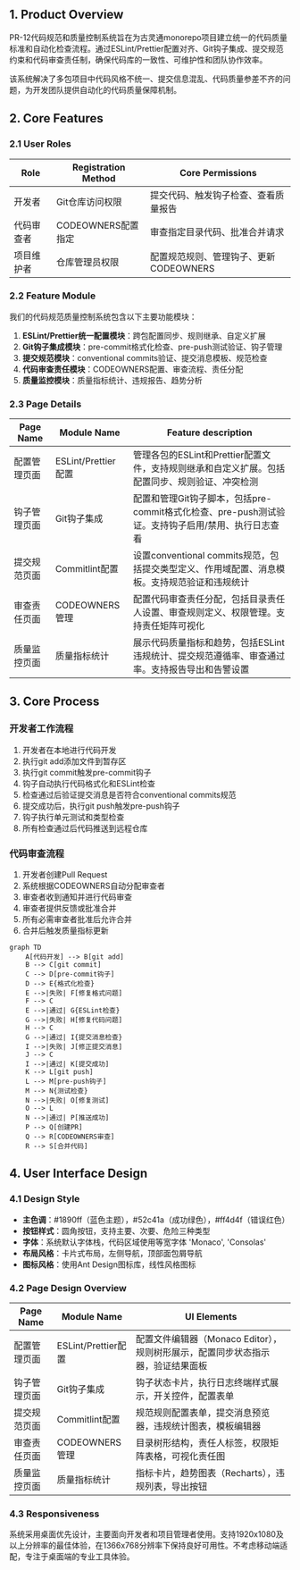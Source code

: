 ## 1. Product Overview

PR-12代码规范和质量控制系统旨在为古灵通monorepo项目建立统一的代码质量标准和自动化检查流程。通过ESLint/Prettier配置对齐、Git钩子集成、提交规范约束和代码审查责任制，确保代码库的一致性、可维护性和团队协作效率。

该系统解决了多包项目中代码风格不统一、提交信息混乱、代码质量参差不齐的问题，为开发团队提供自动化的代码质量保障机制。

## 2. Core Features

### 2.1 User Roles

| Role       | Registration Method | Core Permissions                       |
| ---------- | ------------------- | -------------------------------------- |
| 开发者     | Git仓库访问权限     | 提交代码、触发钩子检查、查看质量报告   |
| 代码审查者 | CODEOWNERS配置指定  | 审查指定目录代码、批准合并请求         |
| 项目维护者 | 仓库管理员权限      | 配置规范规则、管理钩子、更新CODEOWNERS |

### 2.2 Feature Module

我们的代码规范质量控制系统包含以下主要功能模块：

1. **ESLint/Prettier统一配置模块**：跨包配置同步、规则继承、自定义扩展
2. **Git钩子集成模块**：pre-commit格式化检查、pre-push测试验证、钩子管理
3. **提交规范模块**：conventional commits验证、提交消息模板、规范检查
4. **代码审查责任模块**：CODEOWNERS配置、审查流程、责任分配
5. **质量监控模块**：质量指标统计、违规报告、趋势分析

### 2.3 Page Details

| Page Name    | Module Name         | Feature description                                                                                |
| ------------ | ------------------- | -------------------------------------------------------------------------------------------------- |
| 配置管理页面 | ESLint/Prettier配置 | 管理各包的ESLint和Prettier配置文件，支持规则继承和自定义扩展。包括配置同步、规则验证、冲突检测     |
| 钩子管理页面 | Git钩子集成         | 配置和管理Git钩子脚本，包括pre-commit格式化检查、pre-push测试验证。支持钩子启用/禁用、执行日志查看 |
| 提交规范页面 | Commitlint配置      | 设置conventional commits规范，包括提交类型定义、作用域配置、消息模板。支持规范验证和违规统计       |
| 审查责任页面 | CODEOWNERS管理      | 配置代码审查责任分配，包括目录责任人设置、审查规则定义、权限管理。支持责任矩阵可视化               |
| 质量监控页面 | 质量指标统计        | 展示代码质量指标和趋势，包括ESLint违规统计、提交规范遵循率、审查通过率。支持报告导出和告警设置     |

## 3. Core Process

### 开发者工作流程

1. 开发者在本地进行代码开发
2. 执行git add添加文件到暂存区
3. 执行git commit触发pre-commit钩子
4. 钩子自动执行代码格式化和ESLint检查
5. 检查通过后验证提交消息是否符合conventional commits规范
6. 提交成功后，执行git push触发pre-push钩子
7. 钩子执行单元测试和类型检查
8. 所有检查通过后代码推送到远程仓库

### 代码审查流程

1. 开发者创建Pull Request
2. 系统根据CODEOWNERS自动分配审查者
3. 审查者收到通知并进行代码审查
4. 审查者提供反馈或批准合并
5. 所有必需审查者批准后允许合并
6. 合并后触发质量指标更新

```mermaid
graph TD
    A[代码开发] --> B[git add]
    B --> C[git commit]
    C --> D[pre-commit钩子]
    D --> E{格式化检查}
    E -->|失败| F[修复格式问题]
    F --> C
    E -->|通过| G{ESLint检查}
    G -->|失败| H[修复代码问题]
    H --> C
    G -->|通过| I{提交消息检查}
    I -->|失败| J[修正提交消息]
    J --> C
    I -->|通过| K[提交成功]
    K --> L[git push]
    L --> M[pre-push钩子]
    M --> N{测试检查}
    N -->|失败| O[修复测试]
    O --> L
    N -->|通过| P[推送成功]
    P --> Q[创建PR]
    Q --> R[CODEOWNERS审查]
    R --> S[合并代码]
```

## 4. User Interface Design

### 4.1 Design Style

- **主色调**：#1890ff（蓝色主题），#52c41a（成功绿色），#ff4d4f（错误红色）
- **按钮样式**：圆角按钮，支持主要、次要、危险三种类型
- **字体**：系统默认字体栈，代码区域使用等宽字体 'Monaco', 'Consolas'
- **布局风格**：卡片式布局，左侧导航，顶部面包屑导航
- **图标风格**：使用Ant Design图标库，线性风格图标

### 4.2 Page Design Overview

| Page Name    | Module Name         | UI Elements                                                                     |
| ------------ | ------------------- | ------------------------------------------------------------------------------- |
| 配置管理页面 | ESLint/Prettier配置 | 配置文件编辑器（Monaco Editor），规则树形展示，配置同步状态指示器，验证结果面板 |
| 钩子管理页面 | Git钩子集成         | 钩子状态卡片，执行日志终端样式展示，开关控件，配置表单                          |
| 提交规范页面 | Commitlint配置      | 规范规则配置表单，提交消息预览器，违规统计图表，模板编辑器                      |
| 审查责任页面 | CODEOWNERS管理      | 目录树形结构，责任人标签，权限矩阵表格，可视化责任图                            |
| 质量监控页面 | 质量指标统计        | 指标卡片，趋势图表（Recharts），违规列表，导出按钮                              |

### 4.3 Responsiveness

系统采用桌面优先设计，主要面向开发者和项目管理者使用。支持1920x1080及以上分辨率的最佳体验，在1366x768分辨率下保持良好可用性。不考虑移动端适配，专注于桌面端的专业工具体验。
